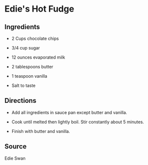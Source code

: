 Edie's Hot Fudge
================


Ingredients
-----------

* 2 Cups chocolate chips

* 3/4 cup sugar

* 12 ounces evaporated milk

* 2 tablespoons butter

* 1 teaspoon vanilla

* Salt to taste


Directions
----------

* Add all ingredients in sauce pan except butter and vanilla.

* Cook until melted then lightly boil. Stir constantly about 5 minutes.

* Finish with butter and vanilla.


Source
------

Edie Swan
